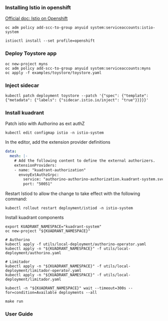 ### Installing Istio in openshift

[Official doc: Istio on Openshift](https://istio.io/latest/docs/setup/platform-setup/openshift/)

```
oc adm policy add-scc-to-group anyuid system:serviceaccounts:istio-system
```

```
istioctl install --set profile=openshift
```

### Deploy Toystore app

```
oc new-project myns
oc adm policy add-scc-to-group anyuid system:serviceaccounts:myns
oc apply -f examples/toystore/toystore.yaml
```

### Inject sidecar

```
kubectl patch deployment toystore --patch '{"spec": {"template": {"metadata": {"labels": {"sidecar.istio.io/inject": "true"}}}}}'
```

### Install kuadrant

Patch istio with Authorino as ext authZ
```
kubectl edit configmap istio -n istio-system
```

In the editor, add the extension provider definitions
```yaml
data:
  mesh: |-
    # Add the following content to define the external authorizers.
    extensionProviders:
    - name: "kuadrant-authorization"
      envoyExtAuthzGrpc:
        service: "authorino-authorino-authorization.kuadrant-system.svc.cluster.local"
        port: "50051"
```

Restart Istiod to allow the change to take effect with the following command:
```
kubectl rollout restart deployment/istiod -n istio-system
```

Install kuadrant components

```
export KUADRANT_NAMESPACE="kuadrant-system"
oc new-project "${KUADRANT_NAMESPACE}"

# Authorino
kubectl apply -f utils/local-deployment/authorino-operator.yaml
kubectl apply -n "${KUADRANT_NAMESPACE}" -f utils/local-deployment/authorino.yaml

# Limitador
kubectl apply -n "${KUADRANT_NAMESPACE}" -f utils/local-deployment/limitador-operator.yaml
kubectl apply -n "${KUADRANT_NAMESPACE}" -f utils/local-deployment/limitador.yaml

kubectl -n "${KUADRANT_NAMESPACE}" wait --timeout=300s --for=condition=Available deployments --all

make run
```

### User Guide
